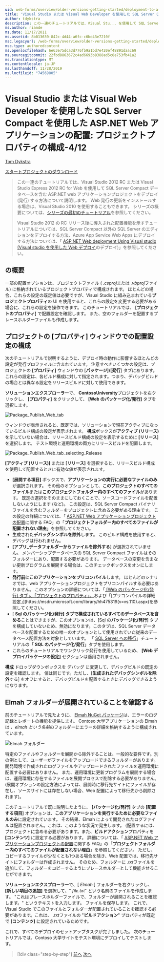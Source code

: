 ```yaml
---
uid: web-forms/overview/older-versions-getting-started/deployment-to-a-hosting-provider/deployment-to-a-hosting-provider-configuring-project-properties-4-of-12
title: 'Visual Studio または Visual Web Developer を使用した SQL Server Compact を使用した ASP.NET Web アプリケーションのデプロイ: プロジェクトプロパティの構成-4/12 |Microsoft Docs'
author: tdykstra
description: この一連のチュートリアルでは、Visual Stu... を使用して SQL Server Compact データベースを含む ASP.NET web アプリケーションプロジェクトをデプロイ (発行) する方法について説明します。
ms.author: riande
ms.date: 11/17/2011
ms.assetid: 8b013630-842c-4d44-a6fc-c6be43e7210f
msc.legacyurl: /web-forms/overview/older-versions-getting-started/deployment-to-a-hosting-provider/deployment-to-a-hosting-provider-configuring-project-properties-4-of-12
msc.type: authoredcontent
ms.openlocfilehash: 6e63e75dca3d776fb9a1bd7e420ef48891daac69
ms.sourcegitcommit: 22fbd8863672c4ad6693b8388ad5c8e753fb41a2
ms.translationtype: MT
ms.contentlocale: ja-JP
ms.lasthandoff: 11/28/2019
ms.locfileid: "74569805"
---
```

# <a name="deploying-an-aspnet-web-application-with-sql-server-compact-using-visual-studio-or-visual-web-developer-configuring-project-properties---4-of-12"></a>Visual Studio または Visual Web Developer を使用した SQL Server Compact を使用した ASP.NET Web アプリケーションの配置: プロジェクトプロパティの構成-4/12

[Tom Dykstra](https://github.com/tdykstra)

[スタートプロジェクトのダウンロード](https://code.msdn.microsoft.com/Deploying-an-ASPNET-Web-4e31366b)

> この一連のチュートリアルでは、Visual Studio 2012 RC または Visual Studio Express 2012 RC for Web を使用して SQL Server Compact データベースを含む ASP.NET web アプリケーションプロジェクトをデプロイ (発行) する方法について説明します。 Web 発行の更新をインストールする場合は、Visual Studio 2010 を使用することもできます。 シリーズの概要については、[シリーズの最初のチュートリアル](deployment-to-a-hosting-provider-introduction-1-of-12.md)を参照してください。
> 
> Visual Studio 2012 の RC リリース後に導入された配置機能を示すチュートリアルについては、SQL Server Compact 以外の SQL Server のエディションをデプロイする方法、Azure App Service Web Apps にデプロイする方法については、「 [ASP.NET Web deployment Using Visual studio (Visual studio を使用した Web デプロイ](../../deployment/visual-studio-web-deployment/introduction.md)のデプロイ)」を参照してください。

## <a name="overview"></a>の概要

一部の配置オプションは、プロジェクトファイル ( *.csproj*または *.vbproj*ファイル) に格納されているプロジェクトプロパティで構成されます。 ほとんどの場合、これらの設定の既定値は必要ですが、Visual Studio に組み込まれている**プロジェクトプロパティ**の UI を使用すると、これらの設定を変更する必要がある場合に、これらの設定を操作できます。 このチュートリアルでは、 **[プロジェクトのプロパティ]** で配置設定を確認します。 また、空のフォルダーを配置するプレースホルダーファイルも作成します。

## <a name="configuring-deployment-settings-in-the-project-properties-window"></a>プロジェクトの [プロパティ] ウィンドウでの配置設定の構成

次のチュートリアルで説明するように、デプロイ時の動作に影響するほとんどの設定が発行プロファイルに含まれています。 注意すべきいくつかの設定は、プロジェクトの **[プロパティ]** ウィンドウの [**パッケージ]/[発行**] タブにあります。 これらの設定は、各ビルド構成に対して指定されます。つまり、デバッグビルドの場合とは異なる設定をリリースビルドに対して使用できます。

**ソリューションエクスプローラー**で、 **ContosoUniversity**プロジェクトを右クリックし、 **[プロパティ]** をクリックして、 **[Web のパッケージ化/発行]** タブを選択します。

![Package_Publish_Web_tab](deployment-to-a-hosting-provider-configuring-project-properties-4-of-12/_static/image1.png)

ウィンドウが表示されると、既定では、ソリューションで現在アクティブになっているビルド構成の設定が表示されます。 **構成**ボックスが**アクティブ (リリース)** を示していない場合は、リリースビルド構成の設定を表示するために **[リリース]** を選択します。 テスト環境と運用環境の両方にリリースビルドを配置します。

![Package_Publish_Web_tab_selecting_Release](deployment-to-a-hosting-provider-configuring-project-properties-4-of-12/_static/image2.png)

**[アクティブ (リリース)]** または **[リリース]** を選択すると、リリースビルド構成を使用して配置するときに有効な値が表示されます。

- **[展開する項目]** ボックスで、**アプリケーションの実行に必要なファイルのみ**が選択されます。 その他のオプションとして、**このプロジェクトのすべてのファイル**または**このプロジェクトフォルダー内のすべてのファイル**があります。 既定の選択をそのままにしておくことで、ソースコードファイルを配置しないようにします (など)。 この設定は、SQL Server Compact バイナリファイルを含むフォルダーをプロジェクトに含める必要がある理由です。 この設定の詳細については、「 [ASP.NET Web アプリケーションプロジェクトの配置](https://msdn.microsoft.com/library/ee942158.aspx)に関する FAQ」の「**プロジェクトフォルダー内のすべてのファイルが配置されない理由**」を参照してください。
- 生成された**デバッグシンボルを除外**します。 このビルド構成を使用すると、デバッグは行われません。
- **[アプリ\_データフォルダーからファイルを除外する**] が選択されていません。 メンバーシップデータベースの SQL Server Compact ファイルはそのフォルダーにあり、配置する必要があります。 データベースの変更を含まない更新プログラムを展開する場合は、このチェックボックスをオンにします。
- **発行前にこのアプリケーションをプリコンパイル**します。 ほとんどのシナリオでは、web アプリケーションプロジェクトをプリコンパイルする必要はありません。 このオプションの詳細については、「[ [Web のパッケージ化/発行] タブ」、「プロジェクトのプロパティ」、](https://msdn.microsoft.com/library/dd410108(v=vs.110).aspx)および「[プリコンパイルの詳細設定」](https://msdn.microsoft.com/library/hh475319(v=vs.110).aspx)を参照してください。
- [ **Sql のパッケージ化/発行] タブで構成されているすべてのデータベースを含める**ことはできますが、このオプションは、[Sql の**パッケージ化/発行**] タブを構成していないため、無効になります。このタブは、SQL Server データベースを配置するための唯一のオプションとして使用されていた従来のデータベース配置方法を対象としています。 「 [SQL Server への移行](deployment-to-a-hosting-provider-migrating-to-sql-server-10-of-12.md)」チュートリアルの「 **SQL のパッケージ化/発行**」タブを使用します。
- これらのチュートリアルでワンクリック発行を使用しているため、 **[Web デプロイパッケージの設定]** セクションは適用されません。

**構成** ドロップダウンボックスを デバッグ に変更して、デバッグビルドの既定の設定を確認します。 値は同じです。ただし、[**生成されたデバッグシンボルを除外**する] をオフにすると、デバッグビルドを配置するときにデバッグできるようになります。

## <a name="making-sure-that-the-elmah-folder-gets-deployed"></a>Elmah フォルダーが展開されていることを確認する

前のチュートリアルで見たように、 [Elmah NuGet パッケージ](http://www.hanselman.com/blog/NuGetPackageOfTheWeek7ELMAHErrorLoggingModulesAndHandlersWithSQLServerCompact.aspx)は、エラーのログ記録とレポートの機能を提供します。 Contoso 大学アプリケーションの Elmah は *、elmah という名前*のフォルダーにエラーの詳細を格納するように構成されています。

![Elmah フォルダー](deployment-to-a-hosting-provider-configuring-project-properties-4-of-12/_static/image3.png)

特定のファイルやフォルダーを展開から除外することは、一般的な要件です。別の例として、ユーザーがファイルをアップロードできるフォルダーがあります。 開発環境で作成されたログファイルやアップロードされたファイルを運用環境に配置する必要はありません。 また、運用環境に更新プログラムを展開する場合は、運用環境に存在するファイルを展開プロセスで削除する必要がありません。 (展開オプションの設定方法によっては、展開時に移行先サイトにファイルが存在し、ソースサイトには存在しない場合、Web 配置によって移行先から削除されます)。

このチュートリアルで既に説明したように、 **[パッケージ化/発行]** タブの **[配置する項目]** オプションは、**このアプリケーションを実行するために必要なファイルのみ**に設定されています。 その結果、Elmah によって開発されたログファイルは配置されません。これは、このような状況で発生します。 (配置するには、プロジェクトに含める必要があります。また、**ビルドアクション**プロパティを **[コンテンツ]** に設定する必要があります。 詳細については、「 [ASP.NET Web アプリケーションプロジェクトの配置](https://msdn.microsoft.com/library/ee942158.aspx)に関する FAQ」の「**プロジェクトフォルダー内のすべてのファイルが配置されない理由**」を参照してください。 ただし、コピーするファイルが少なくとも1つある場合を除き、Web 配置では、移行先サイトにフォルダーは作成されません。 そのため、フォルダーに *.txt*ファイルを追加して、フォルダーをコピーするようにプレースホルダーとして機能させることができます。

**ソリューションエクスプローラー**で、[ *Elmah* ] フォルダーを右クリックし、 **[新しい項目の追加]** を選択して、" *file.txt*" という名前のファイルを作成します。 "これはプレースホルダーファイルで、フォルダーが展開されることを確認します。" というテキストを入力します。 ファイルを保存します。 これで、Visual Studio でこのファイルとフォルダーが配置されていることを確認する必要があります。これは、 *.txt*ファイルの "**ビルドアクション**" プロパティが既定で **[コンテンツ]** に設定されているためです。

これで、すべてのデプロイのセットアップタスクが完了しました。 次のチュートリアルでは、Contoso 大学サイトをテスト環境にデプロイしてテストします。

> [!div class="step-by-step"]
> [前へ](deployment-to-a-hosting-provider-web-config-file-transformations-3-of-12.md)
> [次へ](deployment-to-a-hosting-provider-deploying-to-iis-as-a-test-environment-5-of-12.md)
